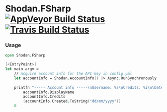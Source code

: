 # Shodan.FSharp [![AppVeyor Build Status](https://ci.appveyor.com/api/projects/status/4bjkrjqxcneubho9?svg=true)](https://ci.appveyor.com/project/cagyirey/shodan-fsharp) [![Travis Build Status](https://travis-ci.org/cagyirey/Shodan.FSharp.svg?branch=master)](https://travis-ci.org/cagyirey/Shodan.FSharp)

### Usage

```fsharp
open Shodan.FSharp

[<EntryPoint>]
let main argv = 
    // Acquire account info for the API key in config.yml
    let accountInfo = Shodan.AccountInfo() |> Async.RunSynchronously
    
    printfn "----- Account info -----\nUsername: %s\nCredits: %i\n\Date created: %s\n------------------------"
        accountInfo.DisplayName
        accountInfo.Credits
        (accountInfo.Created.ToString("dd/mm/yyyy"))
    0
```